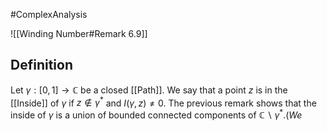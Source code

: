 #ComplexAnalysis 

![[Winding Number#Remark 6.9]]
## Definition
Let $\gamma:[0,1] \rightarrow \mathbb{C}$ be a closed [[Path]]. We say that a point $z$ is in the [[Inside]] of $\gamma$ if $z \notin \gamma^{*}$ and $I(\gamma, z) \neq 0$. The previous remark shows that the inside of $\gamma$ is a union of bounded connected components of $\mathbb{C} \backslash \gamma^{*} .(W e$